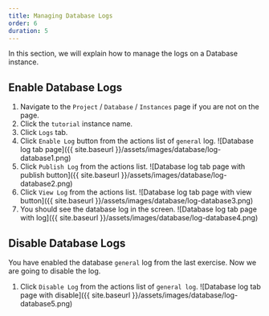 ```yaml
---
title: Managing Database Logs
order: 6
duration: 5
---
```


In this section, we will explain how to manage the logs on a Database instance.


## Enable Database Logs

1. Navigate to the `Project` / `Database` / `Instances` page if you are not on the page.
1. Click the `tutorial` instance name.
1. Click `Logs` tab.
1. Click `Enable Log` button from the actions list of `general` log.
![Database log tab page]({{ site.baseurl }}/assets/images/database/log-database1.png)
1. Click `Publish Log` from the actions list.
![Database log tab page with publish button]({{ site.baseurl }}/assets/images/database/log-database2.png)
1. Click `View Log` from the actions list.
![Database log tab page with view button]({{ site.baseurl }}/assets/images/database/log-database3.png)
1. You should see the database log in the screen.
![Database log tab page with log]({{ site.baseurl }}/assets/images/database/log-database4.png)

## Disable Database Logs

You have enabled the database `general` log from the last exercise. Now we are going to disable the log.

1. Click `Disable Log` from the actions list of `general log`.
![Database log tab page with disable]({{ site.baseurl }}/assets/images/database/log-database5.png)
 
